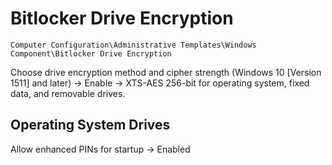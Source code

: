 # Bitlocker Drive Encryption

`Computer Configuration\Administrative Templates\Windows Component\Bitlocker Drive Encryption`

Choose drive encryption method and cipher strength (Windows 10 [Version 1511] and later) -> Enable -> XTS-AES 256-bit for operating system, fixed data, and removable drives.

## Operating System Drives

Allow enhanced PINs for startup -> Enabled
